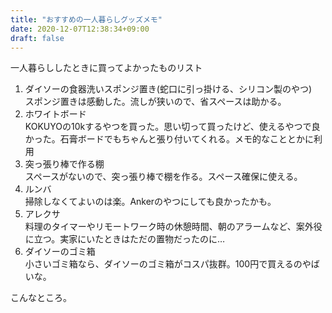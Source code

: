 ```yaml
---
title: "おすすめの一人暮らしグッズメモ"
date: 2020-12-07T12:38:34+09:00
draft: false
---
```


一人暮らししたときに買ってよかったものリスト

1. ダイソーの食器洗いスポンジ置き(蛇口に引っ掛ける、シリコン製のやつ)  
スポンジ置きは感動した。流しが狭いので、省スペースは助かる。
1. ホワイトボード  
KOKUYOの10kするやつを買った。思い切って買ったけど、使えるやつで良かった。石膏ボードでもちゃんと張り付いてくれる。メモ的なこととかに利用
1. 突っ張り棒で作る棚  
スペースがないので、突っ張り棒で棚を作る。スペース確保に使える。
1. ルンバ  
掃除しなくてよいのは楽。Ankerのやつにしても良かったかも。
1. アレクサ  
料理のタイマーやリモートワーク時の休憩時間、朝のアラームなど、案外役に立つ。実家にいたときはただの置物だったのに…
1. ダイソーのゴミ箱  
小さいゴミ箱なら、ダイソーのゴミ箱がコスパ抜群。100円で買えるのやばいな。

こんなところ。

